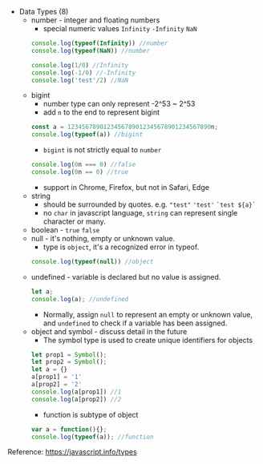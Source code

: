 * Data Types (8)
  * number - integer and floating numbers
    * special numeric values ```Infinity``` ```-Infinity``` ```NaN```
    ```js
    console.log(typeof(Infinity)) //number
    console.log(typeof(NaN)) //number
    
    console.log(1/0) //Infinity
    console.log(-1/0) //-Infinity
    console.log('test'/2) //NaN
    ```
  * bigint
    * number type can only represent -2^53 ~ 2^53
    * add ```n``` to the end to represent bigint
    ```js
    const a = 1234567890123456789012345678901234567890n;
    console.log(typeof(a)) //bigint
    ```
    * ```bigint``` is not strictly equal to ```number```
    ```js
    console.log(0n === 0) //false
    console.log(0n == 0) //true
    ```
    * support in Chrome, Firefox, but not in Safari, Edge
  * string
     * should be surrounded by quotes. e.g. `"test"` `'test'` `` `test ${a}` ``
     * no ```char``` in javascript language, `string` can represent single character or many.
  * boolean - `true` `false`
  * null - it's nothing, empty or unknown value.
    * type is `object`, it's a recognized error in typeof.
    ```js
    console.log(typeof(null)) //object
    ```
  * undefined - variable is declared but no value is assigned.
    ```js
    let a;
    console.log(a); //undefined
    ```
    * Normally, assign `null` to represent an empty or unknown value, and `undefined` to check if a variable has been assigned.
  * object and symbol - discuss detail in the future
    * The symbol type is used to create unique identifiers for objects
    ```js
    let prop1 = Symbol();
    let prop2 = Symbol();
    let a = {}
    a[prop1] = '1'
    a[prop2] = '2'
    console.log(a[prop1]) //1
    console.log(a[prop2]) //2
    ```
    * function is subtype of object
    ```js
    var a = function(){};
    console.log(typeof(a)); //function
    ```
    
Reference: https://javascript.info/types
